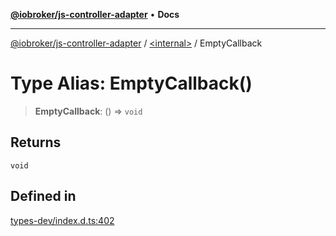 [**@iobroker/js-controller-adapter**](../../README.md) • **Docs**

***

[@iobroker/js-controller-adapter](../../globals.md) / [\<internal\>](../README.md) / EmptyCallback

# Type Alias: EmptyCallback()

> **EmptyCallback**: () => `void`

## Returns

`void`

## Defined in

[types-dev/index.d.ts:402](https://github.com/ioBroker/ioBroker.js-controller/blob/d7f4b912895e80ffd4c1cbb49decb1de7c0e8ca3/packages/types-dev/index.d.ts#L402)
